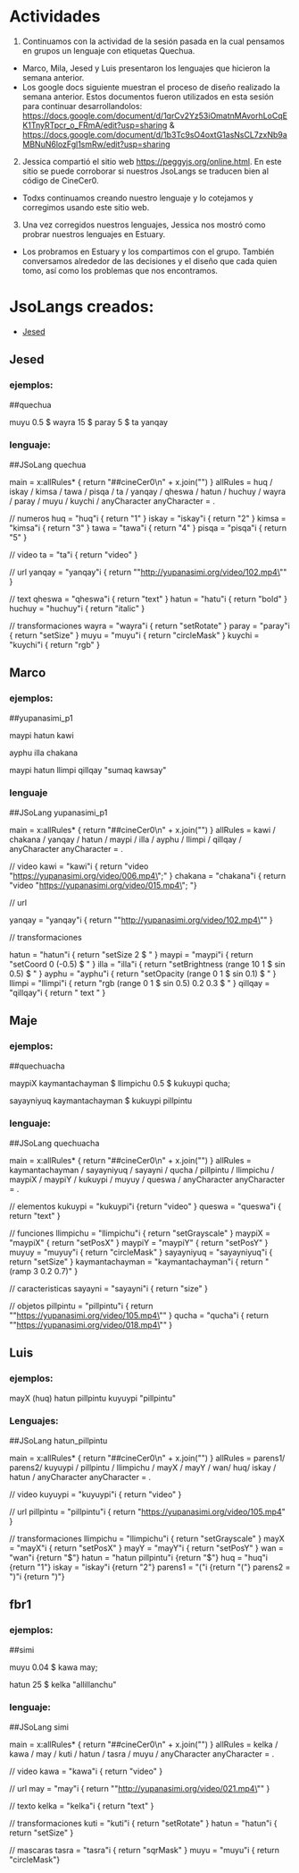 
# Actividades

1. Continuamos con la actividad de la sesión pasada en la cual pensamos en grupos un lenguaje con etiquetas Quechua. 
- Marco, Mila, Jesed y Luis presentaron los lenguajes que hicieron la semana anterior.
- Los google docs siguiente muestran el proceso de diseño realizado la semana anterior. Estos documentos fueron utilizados en esta sesión para continuar desarrollandolos: https://docs.google.com/document/d/1qrCv2Yz53iOmatnMAvorhLoCqEK1TnyRTpcr_o_FRmA/edit?usp=sharing & https://docs.google.com/document/d/1b3Tc9sO4oxtG1asNsCL7zxNb9aMBNuN6lozFgl1smRw/edit?usp=sharing
2. Jessica compartió el sitio web https://peggyjs.org/online.html. En este sitio se puede corroborar si nuestros JsoLangs se traducen bien al código de CineCer0.
- Todxs continuamos creando nuestro lenguaje y lo cotejamos y corregimos usando este sitio web.
3. Una vez corregidos nuestros lenguajes, Jessica nos mostró como probrar nuestros lenguajes en Estuary.
- Los probramos en Estuary y los compartimos con el grupo. También conversamos alrededor de las decisiones y el diseño que cada quien tomo, así como los problemas que nos encontramos.

# JsoLangs creados:

- [Jesed](#JESED)

## Jesed

### ejemplos:

##quechua

muyu 0.5 $ wayra 15 $ paray 5 $ ta yanqay

### lenguaje:

##JSoLang quechua

main = x:allRules* { return "##cineCer0\n" + x.join("") }
allRules = huq / iskay / kimsa / tawa / pisqa / ta / yanqay / qheswa / hatun / huchuy / wayra / paray / muyu / kuychi / anyCharacter
anyCharacter = .

// numeros
huq = "huq"i { return "1" }
iskay = "iskay"i { return "2" }
kimsa = "kimsa"i { return "3" }
tawa = "tawa"i { return "4" }
pisqa = "pisqa"i { return "5" }

// video
ta = "ta"i { return "video" }

// url
yanqay = "yanqay"i { return "\"http://yupanasimi.org/video/102.mp4\"" }

// text
qheswa = "qheswa"i { return "text" }
hatun = "hatu"i  { return "bold" }
huchuy = "huchuy"i  { return "italic" }

// transformaciones
wayra = "wayra"i { return "setRotate" }
paray = "paray"i { return "setSize" } 
muyu = "muyu"i { return "circleMask" }
kuychi = "kuychi"i { return "rgb" }

## Marco

### ejemplos:

##yupanasimi_p1

maypi hatun kawi

ayphu illa chakana

maypi hatun llimpi qillqay "sumaq kawsay"

### lenguaje

##JSoLang yupanasimi_p1

main = x:allRules* { return "##cineCer0\n" + x.join("") }
allRules = kawi / chakana / yanqay / hatun / maypi / illa / ayphu / llimpi / qillqay / anyCharacter
anyCharacter = .

// video
kawi = "kawi"i { return "video \"https://yupanasimi.org/video/006.mp4\";" }
chakana = "chakana"i { return "video \"https://yupanasimi.org/video/015.mp4\"; "}


// url

yanqay = "yanqay"i { return "\"http://yupanasimi.org/video/102.mp4\"" }

// transformaciones

hatun = "hatun"i { return "setSize 2 $ " }
maypi = "maypi"i { return "setCoord 0 (-0.5) $ " } 
illa = "illa"i { return "setBrightness (range 10 1 $ sin 0.5) $ " }
ayphu = "ayphu"i { return "setOpacity (range 0 1 $ sin 0.1) $ " }
llimpi = "llimpi"i { return "rgb (range 0 1 $ sin 0.5) 0.2 0.3 $ " }
qillqay = "qillqay"i { return " text " } 

## Maje

### ejemplos:

##quechuacha

maypiX kaymantachayman $ llimpichu 0.5 $ kukuypi qucha;

sayayniyuq kaymantachayman $ kukuypi pillpintu

### lenguaje:

##JSoLang quechuacha

main = x:allRules* { return "##cineCer0\n" + x.join("") }
allRules = kaymantachayman / sayayniyuq / sayayni / qucha / pillpintu / llimpichu / maypiX / maypiY / kukuypi / muyuy / queswa / anyCharacter
anyCharacter = .

// elementos
kukuypi = "kukuypi"i {return "video" }
queswa = "queswa"i { return "text" }

// funciones
llimpichu = "llimpichu"i { return "setGrayscale" }
maypiX = "maypiX" { return "setPosX" }
maypiY = "maypiY" { return "setPosY" }
muyuy = "muyuy"i { return "circleMask" }
sayayniyuq = "sayayniyuq"i { return "setSize" }
kaymantachayman = "kaymantachayman"i { return "(ramp 3 0.2 0.7)" }

// caracteristicas
sayayni = "sayayni"i { return "size" }

// objetos
pillpintu = "pillpintu"i { return "\"https://yupanasimi.org/video/105.mp4\"" }
qucha = "qucha"i { return "\"https://yupanasimi.org/video/018.mp4\"" }

## Luis

### ejemplos:

mayX (huq)  hatun pillpintu  kuyuypi "pillpintu"

### Lenguajes:

##JSoLang hatun_pillpintu

main = x:allRules* { return "##cineCer0\n" + x.join("") }
allRules = parens1/ parens2/ kuyuypi / pillpintu  / llimpichu / mayX / mayY / wan/  huq/ iskay / hatun / anyCharacter
anyCharacter = .

// video
kuyuypi  = "kuyuypi"i { return "video" }

// url
pillpintu  = "pillpintu"i { return "https://yupanasimi.org/video/105.mp4" }


// transformaciones
llimpichu = "llimpichu"i { return "setGrayscale" }
mayX = "mayX"i { return "setPosX" } 
mayY = "mayY"i { return "setPosY" } 
wan = "wan"i {return "$"}
hatun = "hatun pillpintu"i {return "$"}
huq = "huq"i {return "1"}
iskay = "iskay"i {return "2"}
parens1 = "("i {return "("}
parens2 = ")"i {return ")"}

## fbr1

### ejemplos:

##simi

muyu 0.04 $ kawa may;

hatun 25 $ kelka "allillanchu"

### lenguaje:

##JSoLang simi

main = x:allRules* { return "##cineCer0\n" + x.join("") }
allRules = kelka / kawa / may / kuti / hatun / tasra / muyu / anyCharacter
anyCharacter = .

// video
kawa = "kawa"i { return "video" }

// url
may = "may"i { return "\"http://yupanasimi.org/video/021.mp4\"" }

// texto
kelka = "kelka"i { return "text" }

// transformaciones
kuti = "kuti"i { return "setRotate" }
hatun = "hatun"i { return "setSize" }

// mascaras
tasra = "tasra"i { return "sqrMask" }
muyu = "muyu"i { return "circleMask"}
